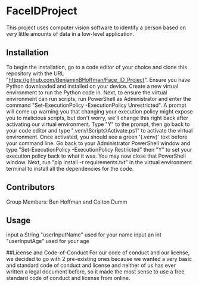 # FaceIDProject
This project uses computer vision software to identify a person based on very little amounts of data in a low-level application. 

## Installation
To begin the installation, go to a code editor of your choice and clone this repository with the URL "https://github.com/BenjaminBHoffman/Face_ID_Project". Ensure you have Python downloaded and installed on your device. Create a new virtual environment to run the Python code in. Next, to ensure the virtual environment can run scripts, run PowerShell as Administrator and enter the command "Set-ExecutionPolicy -ExecutionPolicy Unrestricted". A prompt will come up warning you that changing your execution policy might expose you to malicious scripts, but don't worry, we'll change this right back after activating our virtual environment. Type "Y" to the prompt, then go back to your code editor and type ".venv\Scripts\Activate.ps1" to activate the virtual environment. Once activated, you should see a green '(.venv)' text before your command line. Go back to your Administrator PowerShell window and type "Set-ExecutionPolicy -ExecutionPolicy Restricted" then "Y" to set your execution policy back to what it was. You may now close that PowerShell window. Next, run "pip install -r requirements.txt" in the virtual environment terminal to install all the dependencies for the code. 

## Contributors 
Group Members: Ben Hoffman and Colton Dumm

## Usage 
input a String "userInputName" used for your name
input an int "userInputAge" used for your age

##License and Code-of-Conduct
For our code of conduct and our license, we decided to go with 2 pre-existing ones because we wanted a very basic and standard code of conduct and license and neither of us has ever written a legal document before, so it made the most sense to use a free standard code of conduct and license from online. 
